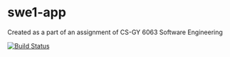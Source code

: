 # swe1-app
Created as a part of an assignment of CS-GY 6063 Software Engineering

[![Build Status](https://app.travis-ci.com/KevinPatel04/swe1-app.svg?branch=master)](https://app.travis-ci.com/KevinPatel04/swe1-app)